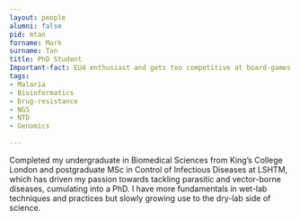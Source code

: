 ```yaml
--- 
layout: people
alumni: false
pid: mtan
forname: Mark
surname: Tan 
title: PhD Student 
Important-fact: EU4 enthusiast and gets too competitive at board-games
tags:   
- Malaria
- Bioinformatics
- Drug-resistance
- NGS
- NTD
- Genomics
 
---
```

 
Completed my undergraduate in Biomedical Sciences from King’s College London and postgraduate MSc in Control of Infectious Diseases at LSHTM, which has driven my passion towards tackling parasitic and vector-borne diseases, cumulating into a PhD. I have more fundamentals in wet-lab techniques and practices but slowly growing use to the dry-lab side of science.
